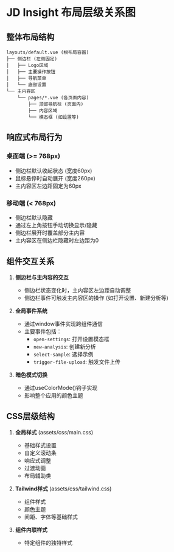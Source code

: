 # JD Insight 布局层级关系图

## 整体布局结构

```
layouts/default.vue (根布局容器)
├── 侧边栏 (左侧固定)
│   ├── Logo区域
│   ├── 主要操作按钮
│   ├── 导航菜单
│   └── 底部设置
└── 主内容区
    └── pages/*.vue (各页面内容)
        ├── 顶部导航栏 (页面内)
        ├── 内容区域
        └── 模态框 (如设置等)
```

## 响应式布局行为

### 桌面端 (>= 768px)
- 侧边栏默认收起状态 (宽度60px)
- 鼠标悬停时自动展开 (宽度260px)
- 主内容区左边距固定为60px

### 移动端 (< 768px)
- 侧边栏默认隐藏
- 通过左上角按钮手动切换显示/隐藏
- 侧边栏展开时覆盖部分主内容
- 主内容区在侧边栏隐藏时左边距为0

## 组件交互关系

1. **侧边栏与主内容的交互**
   - 侧边栏状态变化时，主内容区左边距自动调整
   - 侧边栏事件可触发主内容区的操作 (如打开设置、新建分析等)

2. **全局事件系统**
   - 通过window事件实现跨组件通信
   - 主要事件包括：
     - `open-settings`: 打开设置模态框
     - `new-analysis`: 创建新分析
     - `select-sample`: 选择示例
     - `trigger-file-upload`: 触发文件上传

3. **暗色模式切换**
   - 通过useColorMode()钩子实现
   - 影响整个应用的颜色主题

## CSS层级结构

1. **全局样式** (assets/css/main.css)
   - 基础样式设置
   - 自定义滚动条
   - 响应式调整
   - 过渡动画
   - 布局辅助类

2. **Tailwind样式** (assets/css/tailwind.css)
   - 组件样式
   - 颜色主题
   - 间距、字体等基础样式

3. **组件内联样式**
   - 特定组件的独特样式